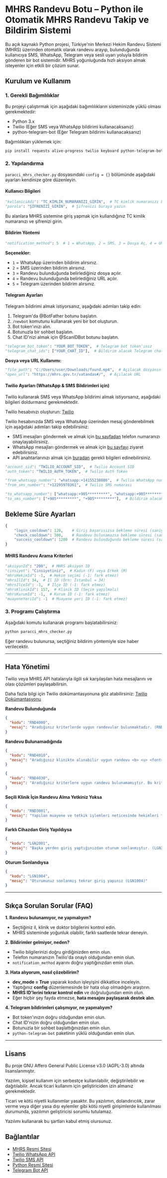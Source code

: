 # MHRS Randevu Botu – Python ile Otomatik MHRS Randevu Takip ve Bildirim Sistemi

Bu açık kaynaklı Python projesi, Türkiye'nin Merkezi Hekim Randevu Sistemi (MHRS) üzerinden otomatik olarak randevu arayıp, bulunduğunda kullanıcıya SMS, WhatsApp, Telegram veya sesli uyarı yoluyla bildirim gönderen bir bot sistemidir. MHRS yoğunluğunda hızlı aksiyon almak isteyenler için etkili bir çözüm sunar.

## Kurulum ve Kullanım

### 1. Gerekli Bağımlılıklar
Bu projeyi çalıştırmak için aşağıdaki bağımlılıkların sisteminizde yüklü olması gerekmektedir:

- Python 3.x
- Twilio (Eğer SMS veya WhatsApp bildirimi kullanacaksanız)
- python-telegram-bot (Eğer Telegram bildirimi kullanacaksanız)

Bağımlılıkları yüklemek için:
```sh
pip install requests alive-progress twilio keyboard python-telegram-bot
```

### 2. Yapılandırma
`paracci_mhrs_checker.py` dosyasındaki `config = {}` bölümünde aşağıdaki ayarları kendinize göre düzenleyin.

#### Kullanıcı Bilgileri
```python
"kullaniciAdi": "TC_KİMLİK_NUMARANIZI_GİRİN",  # TC kimlik numaranızı buraya yazın
"parola": "ŞİFRENİZİ_GİRİN",  # Şifrenizi buraya yazın
```
Bu alanlara MHRS sistemine giriş yapmak için kullandığınız TC kimlik numaranızı ve şifrenizi girin.

#### Bildirim Yöntemi
```python
"notification_method": 5  # 1 = WhatsApp, 2 = SMS, 3 = Dosya Aç, 4 = URL Aç, 5 = Telegram
```
**Seçenekler:**
- `1` = WhatsApp üzerinden bildirim alırsınız.
- `2` = SMS üzerinden bildirim alırsınız.
- `3` = Randevu bulunduğunda belirlediğiniz dosya açılır.
- `4` = Randevu bulunduğunda belirlediğiniz URL açılır.
- `5` = Telegram üzerinden bildirim alırsınız.

#### Telegram Ayarları
Telegram bildirimi almak istiyorsanız, aşağıdaki adımları takip edin:

1. Telegram'da @BotFather botunu başlatın.
2. `/newbot` komutunu kullanarak yeni bir bot oluşturun.
3. Bot token'ınızı alın.
4. Botunuzla bir sohbet başlatın.
5. Chat ID'nizi almak için @ScanIDBot botunu başlatın.

```python
"telegram_bot_token": "YOUR_BOT_TOKEN",  # Telegram bot token'ınız
"telegram_chat_ids": ["YOUR_CHAT_ID"],  # Bildirim alacak Telegram chat ID'leri
```

**Dosya veya URL Kullanımı:**
```python
"file_path": "C:/Users/user/Downloads/found.mp4",  # Açılacak dosyanın yolu (Dosya yolunu doğru girdiğinizden ve slash (/) karakterini kullandığınızdan emin olun)
"open_url": "https://mhrs.gov.tr/vatandas#/",  # Açılacak URL
```

#### Twilio Ayarları (WhatsApp & SMS Bildirimleri için)
Twilio kullanarak SMS veya WhatsApp bildirimi almak istiyorsanız, aşağıdaki bilgileri doldurmanız gerekmektedir.

Twilio hesabınızı oluşturun: [Twilio](https://www.twilio.com/login)

Twilio hesabınızda SMS veya WhatsApp üzerinden mesaj gönderebilmek için aşağıdaki adımları takip edebilirsiniz:

- SMS mesajları göndermek ve almak için [bu sayfadan](https://console.twilio.com/us1/develop/sms/try-it-out/send-an-sms) telefon numaranızı onaylayabilirsiniz.
- WhatsApp mesajları göndermek ve almak için [bu sayfayı](https://console.twilio.com/us1/develop/sms/try-it-out/whatsapp-learn) ziyaret edebilirsiniz.
- API anahtarlarınızı almak için [buradan](https://console.twilio.com/us1/account/keys-credentials/api-keys) gerekli bilgileri edinebilirsiniz.

```python
"account_sid": "TWILIO_ACCOUNT_SID",  # Twilio Account SID
"auth_token": "TWILIO_AUTH_TOKEN",  # Twilio Auth Token

"from_whatsapp_number": "whatsapp:+14155238886",  # Twilio WhatsApp numarası
"from_sms_number": "+12295978361",  # Twilio SMS numarası

"to_whatsapp_number": ["whatsapp:+905*********", "whatsapp:+905*********"],  # Bildirim alacak WhatsApp numaraları
"to_sms_number": ["+905*********", "+905*********"],  # Bildirim alacak SMS numaraları
```

## Bekleme Süre Ayarları
```python
{
    "login_cooldown": 120,    # Giriş başarısızsa bekleme süresi (saniye)
    "check_cooldown": 300,    # Randevu bulunamazsa bekleme süresi (saniye)
    "success_cooldown": 1200  # Randevu bulunduğunda bekleme süresi (saniye)
}
```

#### MHRS Randevu Arama Kriterleri
```python
"aksiyonId": "200",  # MHRS aksiyon ID
"cinsiyet": "Cinsiyetiniz",  # Kadın (F) veya Erkek (M)
"mhrsHekimId": -1,  # Hekim seçimi (-1: fark etmez)
"mhrsIlId": 34,  # İl ID (Örn: İstanbul = 34)
"mhrsIlceId": -1,  # İlçe ID (-1: fark etmez)
"mhrsKlinikId": 157,  # Klinik ID (Seçim yapılmalı)
"mhrsKurumId": -1,  # Kurum ID (-1: fark etmez)
"muayeneYeriId": -1  # Muayene yeri ID (-1: fark etmez)
```

### 3. Programı Çalıştırma

Aşağıdaki komutu kullanarak programı başlatabilirsiniz:
```sh
python paracci_mhrs_checker.py
```
Eğer randevu bulunursa, seçtiğiniz bildirim yöntemiyle size haber verilecektir.

---

## Hata Yönetimi
Twilio veya MHRS API hatalarıyla ilgili sık karşılaşılan hata mesajlarını ve olası çözümleri paylaşabilirsin.

Daha fazla bilgi için Twilio dokümantasyonuna göz atabilirsiniz: [Twilio Dokümantasyonu](https://www.twilio.com/docs)

**Randevu Bulunduğunda**
```json
{
  "kodu": "RND4000",
  "mesaj": "Aradığınız kriterlerde uygun randevular bulunmaktadır. (RND4000)"
}
```

**Randevu Bulunamadığında**
```json
{
  "kodu": "RND4010",
  "mesaj": "Aradığınız klinikte alınabilir uygun randevu <b> <u> <font>bulunamamıştır.</font></u> </b>Randevu aradığınız klinik için kriterlerinizi değiştirerek farklı hastane ya da semt polikliniklerinden tekrar arama yapabilirsiniz. (RND4010)"
}
```
```json
{
  "kodu": "RND4030",
  "mesaj": "Aradığınız kriterlere uygun randevu bulunamamıştır. Bu kriterlere uygun randevu olması halinde size haber verilmesi için talep oluşturmak ister misiniz? (RND4030)"
}
```

**Seçili Klinik İçin Randevu Alma Yetkiniz Yoksa**
```json
{
  "kodu": "RND3001",
  "mesaj": "Yapılan muayene ve tetkik işlemleri neticesinde hekimleri tarafından uygun görülen hastalar, \"Takip Gerektiren Hasta\" olarak sisteme kaydedildiklerinde ileri uzmanlık polikliniklerine MHRS üzerinden doğrudan randevularını alabilirler. (RND3001)"
}
```

**Farklı Cihazdan Giriş Yapıldıysa**
```json
{
  "kodu": "LGN2001",
  "mesaj": "Başka yerden giriş yaptığınızdan oturum sonlanmıştır. (LGN2001)"
}
```

**Oturum Sonlandıysa**
```json
{
  "kodu": "LGN1004",
  "mesaj": "Oturumunuz sonlanmış tekrar giriş yapınız (LGN1004)"
}
```

---

## Sıkça Sorulan Sorular (FAQ)

**1. Randevu bulunamıyor, ne yapmalıyım?**
- Seçtiğiniz il, klinik ve doktor bilgilerini kontrol edin.
- MHRS sisteminde yoğunluk olabilir, farklı saatlerde tekrar deneyin.

**2. Bildirimler gelmiyor, neden?**
- Twilio bilgilerinizi doğru girdiğinizden emin olun.
- Telefon numaranızın Twilio'da onaylı olduğundan emin olun.
- `notification_method` ayarını doğru yaptığınızdan emin olun.

**3. Hata alıyorum, nasıl çözebilirim?**
- **dev_mode = True** yaparak kodun işleyişini dikkatlice inceleyin.
- Yaptığınız **config** düzenlemesinde bir hata olup olmadığını araştırın.
- **MHRS ID'lerini tekrar kontrol edin** ve doğruluğundan emin olun.
- Eğer hiçbir şey fayda etmezse, **hata mesajını paylaşarak destek alın**.

**4. Telegram bildirimleri çalışmıyor, ne yapmalıyım?**
- Bot token'ınızın doğru olduğundan emin olun.
- Chat ID'nizin doğru olduğundan emin olun.
- Botunuzla bir sohbet başlattığınızdan emin olun.
- `python-telegram-bot` paketinin yüklü olduğundan emin olun.
  
---

## Lisans
Bu proje GNU Affero General Public License v3.0 (AGPL-3.0) altında lisanslanmıştır.

Yazılım, kişisel kullanım için serbestçe kullanılabilir, değiştirilebilir ve dağıtılabilir. Ancak ticari kullanım için geliştiriciden izin almanız gerekmektedir.

Ticari ve kötü niyetli kullanımlar yasaktır. Bu yazılımın, dolandırıcılık, zarar verme veya diğer yasa dışı eylemler gibi kötü niyetli girişimlerde kullanılması durumunda, yazılımın geliştiricisi sorumlu tutulamaz.

Yazılımı kullanarak bu şartları kabul etmiş olursunuz.

## Bağlantılar

- [MHRS Resmi Sitesi](https://www.mhrs.gov.tr)
- [Twilio WhatsApp API](https://www.twilio.com/whatsapp)
- [Twilio SMS API](https://www.twilio.com/en-us/messaging/channels/sms)
- [Python Resmi Sitesi](https://www.python.org)
- [Telegram Bot API](https://core.telegram.org/bots/api)
